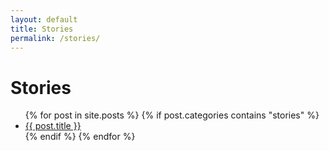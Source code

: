 ```yaml
---
layout: default
title: Stories
permalink: /stories/
---
```


# Stories

<ul>
{% for post in site.posts %}
  {% if post.categories contains "stories" %}
    <li><a href="{{ post.url }}">{{ post.title }}</a></li>
  {% endif %}
{% endfor %}
</ul>
